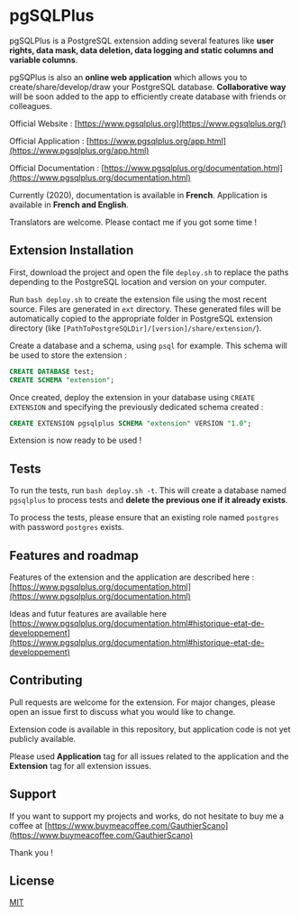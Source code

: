 # pgSQLPlus

pgSQLPlus is a PostgreSQL extension adding several features like **user rights, data mask, data deletion, data logging and static columns and variable columns**.

pgSQPlus is also an **online web application** which allows you to create/share/develop/draw your PostgreSQL database. **Collaborative way** will be soon added to the app to efficiently create database with friends or colleagues.

Official Website : [https://www.pgsqlplus.org](https://www.pgsqlplus.org/)

Official Application : [https://www.pgsqlplus.org/app.html](https://www.pgsqlplus.org/app.html)

Official Documentation : [https://www.pgsqlplus.org/documentation.html](https://www.pgsqlplus.org/documentation.html)


Currently (2020), documentation is available in **French**.
Application is available in **French and English**.

Translators are welcome. Please contact me if you got some time !

## Extension Installation

First, download the project and open the file `deploy.sh` to replace the paths depending to the PostgreSQL location and version on your computer.

Run `bash deploy.sh` to create the extension file using the most recent source. Files are generated in `ext` directory. These generated files will be automatically copied to the appropriate folder in PostgreSQL extension directory (like `[PathToPostgreSQLDir]/[version]/share/extension/`).

Create a database and a schema, using `psql` for example. This schema will be used to store the extension :

```sql
CREATE DATABASE test;
CREATE SCHEMA "extension";
```

Once created, deploy the extension in your database using `CREATE EXTENSION` and specifying the previously dedicated schema created :

```sql
CREATE EXTENSION pgsqlplus SCHEMA "extension" VERSION "1.0";
```

Extension is now ready to be used !

## Tests

To run the tests, run `bash deploy.sh -t`. This will create a database named `pgsqlplus` to process tests and **delete the previous one if it already exists**.

To process the tests, please ensure that an existing role named `postgres` with password `postgres` exists.

## Features and roadmap

Features of the extension and the application are described here : [https://www.pgsqlplus.org/documentation.html](https://www.pgsqlplus.org/documentation.html)

Ideas and futur features are available here [https://www.pgsqlplus.org/documentation.html#historique-etat-de-developpement](https://www.pgsqlplus.org/documentation.html#historique-etat-de-developpement)

## Contributing
Pull requests are welcome for the extension. For major changes, please open an issue first to discuss what you would like to change.

Extension code is available in this repository, but application code is not yet publicly available.

Please used **Application** tag for all issues related to the application and the **Extension** tag for all extension issues.

## Support

If you want to support my projects and works, do not hesitate to buy me a coffee at
[https://www.buymeacoffee.com/GauthierScano](https://www.buymeacoffee.com/GauthierScano)

Thank you !

## License
[MIT](https://choosealicense.com/licenses/mit/)
